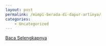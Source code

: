 ```yaml
---
layout: post
permalink: /mimpi-berada-di-dapur-artinya/
categories:
    - Uncategorized
---
```


[Baca Selengkapnya](/08)